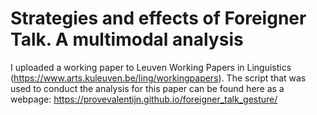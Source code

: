 # Strategies and effects of Foreigner Talk. A multimodal analysis
I uploaded a working paper to Leuven Working Papers in Linguistics (https://www.arts.kuleuven.be/ling/workingpapers). The script that was used to conduct the analysis for this paper can be found here as a webpage: https://provevalentijn.github.io/foreigner_talk_gesture/
